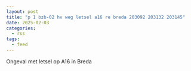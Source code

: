 ```yaml
---
layout: post
title: "p 1 bzb-02 hv weg letsel a16 re breda 203092 203132 203145"
date: 2025-02-03
categories: 
  - rss
tags: 
  - feed
---
```


Ongeval met letsel op A16 in Breda
